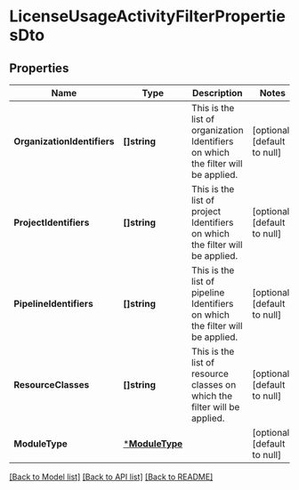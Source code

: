 # LicenseUsageActivityFilterPropertiesDto

## Properties
Name | Type | Description | Notes
------------ | ------------- | ------------- | -------------
**OrganizationIdentifiers** | **[]string** | This is the list of organization Identifiers on which the filter will be applied. | [optional] [default to null]
**ProjectIdentifiers** | **[]string** | This is the list of project Identifiers on which the filter will be applied. | [optional] [default to null]
**PipelineIdentifiers** | **[]string** | This is the list of pipeline Identifiers on which the filter will be applied. | [optional] [default to null]
**ResourceClasses** | **[]string** | This is the list of resource classes on which the filter will be applied. | [optional] [default to null]
**ModuleType** | [***ModuleType**](ModuleType.md) |  | [optional] [default to null]

[[Back to Model list]](../README.md#documentation-for-models) [[Back to API list]](../README.md#documentation-for-api-endpoints) [[Back to README]](../README.md)

